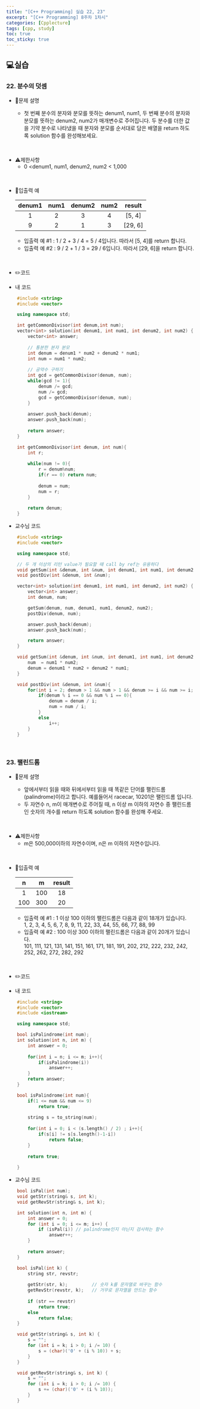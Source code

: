 ```yaml
---
title: "[C++ Programming] 실습 22, 23"
excerpt: "[C++ Programming] 8주차 1차시"
categories: [Cpplecture]
tags: [cpp, study]
toc: true
toc_sticky: true
---
```


## 💻실습

### 22. 분수의 덧셈

+ 📝문제 설명 

    + 첫 번째 분수의 분자와 분모를 뜻하는 denum1, num1, 두 번째 분수의 분자와 분모를 뜻하는 denum2, num2가 매개변수로 주어집니다. 두 분수를 더한 값을 기약 분수로 나타냈을 때 분자와 분모를 순서대로 담은 배열을 return 하도록 solution 함수를 완성해보세요.

<br/>

+ ⚠️제한사항
    + 0 <denum1, num1, denum2, num2 < 1,000
    
<br/>

+ 📜입출력 예

   | denum1  |  num1  | denum2 |  num2  | result |
   | :----:  | :----: | :----: | :----: | :----: |
   |    1    |    2   |   3    |    4   | [5, 4] |  
   |    9    |    2   |   1    |    3   | [29, 6]| 


   + 입출력 예 #1 : 1 / 2 + 3 / 4 = 5 / 4입니다. 따라서 [5, 4]를 return 합니다.
   + 입출력 예 #2 : 9 / 2 + 1 / 3 = 29 / 6입니다. 따라서 [29, 6]을 return 합니다.

<br/>

+ ✏️코드

+ 내 코드

```cpp
    #include <string>
    #include <vector>

    using namespace std;

    int getCommonDivisor(int denum,int num);
    vector<int> solution(int denum1, int num1, int denum2, int num2) {
        vector<int> answer;
        
        // 통분한 분자 분모
        int denum = denum1 * num2 + denum2 * num1;
        int num = num1 * num2;
        
        // 공약수 구하기
        int gcd = getCommonDivisor(denum, num);
        while(gcd != 1){
            denum /= gcd;
            num /= gcd;
            gcd = getCommonDivisor(denum, num);
        }
        
        answer.push_back(denum);
        answer.push_back(num);
        
        return answer;
    }

    int getCommonDivisor(int denum, int num){
        int r;
        
        while(num != 0){
            r = denum%num;
            if(r == 0) return num;
            
            denum = num;
            num = r;   
        }
        
        return denum;
    }
```

+ 교수님 코드

```cpp
    #include <string>
    #include <vector>

    using namespace std;

    // 두 개 이상의 리턴 value가 필요할 때 call by ref는 유용하다
    void getSum(int &denum, int &num, int denum1, int num1, int denum2, int num2);
    void postDiv(int &denum, int &num);

    vector<int> solution(int denum1, int num1, int denum2, int num2) {
        vector<int> answer;
        int denum, num;

        getSum(denum, num, denum1, num1, denum2, num2);
        postDiv(denum, num);

        answer.push_back(denum);
        answer.push_back(num);

        return answer;
    }

    void getSum(int &denum, int &num, int denum1, int num1, int denum2, int num2){
        num  = num1 * num2;
        denum = denum1 * num2 + denum2 * num1;
    }

    void postDiv(int &denum, int &num){
        for(int i = 2; denum > 1 && num > 1 && denum >= i && num >= i; ){
            if(denum % i == 0 && num % i == 0){
                denum = denum / i;
                num = num / i;
            }
            else 
                i++;
        }
    }

```

<br/>

### 23. 팰린드롬

+ 📝문제 설명 

    + 앞에서부터 읽을 때와 뒤에서부터 읽을 때 똑같은 단어를 팰린드롬(palindrome)이라고 합니다. 예를들어서 racecar, 10201은 팰린드롬 입니다.
    + 두 자연수 n, m이 매개변수로 주어질 때, n 이상 m 이하의 자연수 중 팰린드롬인 숫자의 개수를 return 하도록 solution 함수를 완성해 주세요.

<br/>

+ ⚠️제한사항
    + m은 500,000이하의 자연수이며, n은 m 이하의 자연수입니다.
    
<br/>

+ 📜입출력 예

   |    n    |    m   |   result   |
   | :-----: | :----: | :--------: |
   |    1    |   100  |     18     |
   |  100    |   300  |     20     |


   + 입출력 예 #1 : 1 이상 100 이하의 팰린드롬은 다음과 같이 18개가 있습니다.  
        1, 2, 3, 4, 5, 6, 7, 8, 9, 11, 22, 33, 44, 55, 66, 77, 88, 99
   + 입출력 예 #2 : 100 이상 300 이하의 팰린드롬은 다음과 같이 20개가 있습니다.  
        101, 111, 121, 131, 141, 151, 161, 171, 181, 191, 202, 212, 222, 232, 242, 252, 262, 272, 282, 292

<br/>

+ ✏️코드

+ 내 코드

```cpp
    #include <string>
    #include <vector>
    #include <iostream>

    using namespace std;

    bool isPalindrome(int num);
    int solution(int n, int m) {
        int answer = 0;
        
        for(int i = n; i <= m; i++){
            if(isPalindrome(i))
                answer++;
        }
        return answer;
    }

    bool isPalindrome(int num){
        if(1 <= num && num <= 9) 
            return true;
        
        string s = to_string(num);
        
        for(int i = 0; i < (s.length() / 2) ; i++){
            if(s[i] != s[s.length()-1-i])
                return false;
        }
        
        return true;
        
    }
```

+ 교수님 코드

```cpp
    bool isPal(int num);
    void getStr(string& s, int k);
    void getRevStr(string& s, int k);

    int solution(int n, int m) {
        int answer = 0;
        for (int i = 0; i <= m; i++) {
            if (isPal(i)) // palindrome인지 아닌지 검사하는 함수
                answer++;
        }
        
        return answer;
    }

    bool isPal(int k) {
        string str, revstr;
        
        getStr(str, k);         // 숫자 k를 문자열로 바꾸는 함수
        getRevStr(revstr, k);   // 거꾸로 문자열을 만드는 함수
        
        if (str == revstr)
            return true;
        else
            return false;
    }

    void getStr(string& s, int k) {
        s = "";
        for (int i = k; i > 0; i /= 10) {
            s = (char)('0' + (i % 10)) + s;
        }
    }

    void getRevStr(string& s, int k) {
        s = "";
        for (int i = k; i > 0; i /= 10) {
            s += (char)('0' + (i % 10));
        }
    }
```